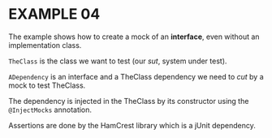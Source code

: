 EXAMPLE 04
==========

The example shows how to create a mock of an **interface**, even without an implementation class.

`TheClass` is the class we want to test (our *sut*, system under test).

`ADependency` is an interface and a TheClass dependency we need to *cut* by a mock to test TheClass.

The dependency is injected in the TheClass by its constructor using the `@InjectMocks` annotation.

Assertions are done by the HamCrest library which is a jUnit dependency.